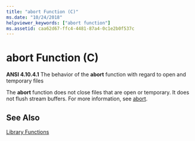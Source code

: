 ```yaml
---
title: "abort Function (C)"
ms.date: "10/24/2018"
helpviewer_keywords: ["abort function"]
ms.assetid: caa62d67-ffc4-4481-87a4-0c1e2b0f537c
---
```

# abort Function (C)

**ANSI 4.10.4.1** The behavior of the **abort** function with regard to open and temporary files

The **abort** function does not close files that are open or temporary. It does not flush stream buffers. For more information, see [abort](../c-runtime-library/reference/abort.md).

## See Also

[Library Functions](../c-language/library-functions.md)
